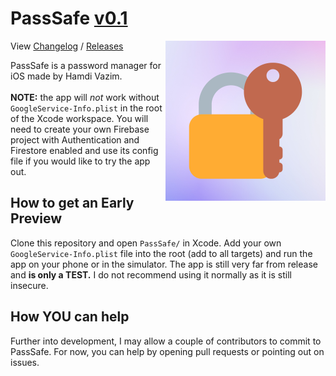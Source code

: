 # PassSafe [v0.1](https://hamdivazim.github.io/PassSafeChangelog/)

<img align="right" height="256" src="https://raw.githubusercontent.com/hamdivazim/PassSafe/main/PassSafe/PassSafe/AppIcon.png"/>

View [Changelog](https://hamdivazim.github.io/PassSafeChangelog/) / [Releases](https://github.com/hamdivazim/PassSafe/releases)

PassSafe is a password manager for iOS made by Hamdi Vazim.
<br><br>
**NOTE:** the app will _not_ work without `GoogleService-Info.plist` in the root of the Xcode workspace. You will need to create your own Firebase project with Authentication and Firestore enabled and use its config file if you would like to try the app out.

## How to get an Early Preview
Clone this repository and open `PassSafe/` in Xcode. Add your own `GoogleService-Info.plist` file into the root (add to all targets) and run the app on your phone or in the simulator. The app is still very far from release and **is only a TEST.** I do not recommend using it normally as it is still insecure.

## How YOU can help
Further into development, I may allow a couple of contributors to commit to PassSafe. For now, you can help by opening pull requests or pointing out on issues.

